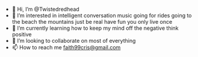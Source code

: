 - 👋 Hi, I’m @Twistedredhead
- 👀 I’m interested in intelligent conversation music going for rides going to the beach the mountains just be real have fun you only live once
- 🌱 I’m currently learning how to keep my mind off the negative think positive
- 💞️ I’m looking to collaborate on most of everything
- 📫 How to reach me faith99cris@gmail.com 

<!---
Twistedredhead/Twistedredhead is a real true well spoken always willing to learn more special ✨ repository because its `README.md` (this file) appears on your GitHub profile.
You can click the Preview link to take a look at your changes.
--->
